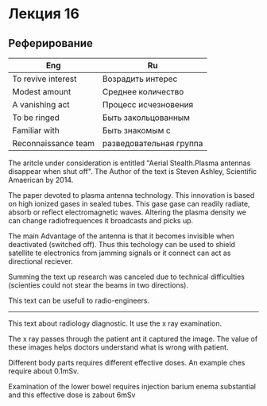 # Лекция 16

## Реферирование

| Eng                 | Ru                      |
| ------------------- | ----------------------- |
| To revive interest  | Возрадить интерес       |
| Modest amount       | Среднее количество      |
| A vanishing act     | Процесс исчезновения    |
| To be ringed        | Быть закольцованным     |
| Familiar with       | Быть знакомым с         |
| Reconnaissance team | разведовательная группа |

The aritcle under consideration is entitled "Aerial Stealth.Plasma antennas disappear when shut off". The Author of the text is Steven Ashley, Scientific Amaerican by 2014. 

The paper devoted to plasma antenna technology. This innovation is based on high ionized gases in sealed tubes. This gase gase can readily radiate, absorb or reflect electromagnetic waves. Altering the plasma density we can change radiofrequences it broadcasts and picks up. 

The main Advantage of the antenna is that it becomes invisible when deactivated (switched off). Thus this techology can be used to shield satellite te electronics from jamming signals or it connect  can act as directional reciever. 

Summing the text up research was canceled due to technical difficulties (scienties could not stear the beams in two directions). 

This text can be usefull to radio-engineers.

---


This text about radiology diagnostic. It use the x ray examination. 

The x ray passes through the patient ant it captured the image. The value of these images helps doctors understand what is wrong with patient. 

Different body parts requires different effective doses. An example ches require about 0.1mSv. 

Examination of the lower bowel requires injection barium enema substantial and this effective dose is zabout 6mSv